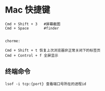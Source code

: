 
# Mac 快捷键

```
Cmd + Shift + 3   #屏幕截图
Cmd + Space       #finder


chorme:

Cmd + Shift + t 恢复上次浏览器非正常关闭下的标签页
Cmd + Control + f 全屏显示

```

## 终端命令
```
lsof -i tcp:{port} 查看端口号所在的进程id

```
